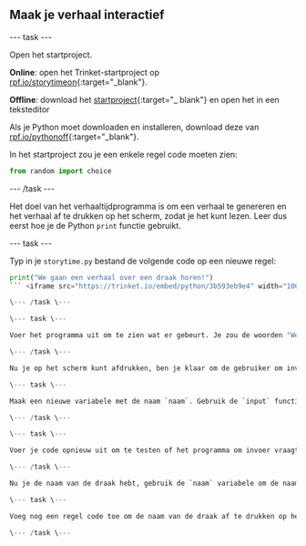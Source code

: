 ## Maak je verhaal interactief

\--- task \---

Open het startproject.

**Online**: open het Trinket-startproject op [rpf.io/storytimeon](http://rpf.io/storytimeon){:target="_blank"}.

**Offline**: download het [startproject](http://rpf.io/p/en/storytime-go){:target="_ blank"} en open het in een teksteditor

Als je Python moet downloaden en installeren, download deze van [rpf.io/pythonoff](http://rpf.io/pythonoff){:target="_blank"}.

In het startproject zou je een enkele regel code moeten zien:

```python
from random import choice
```

\--- /task \---

Het doel van het verhaaltijdprogramma is om een verhaal te genereren en het verhaal af te drukken op het scherm, zodat je het kunt lezen. Leer dus eerst hoe je de Python `print` functie gebruikt.

\--- task \---

Typ in je `storytime.py` bestand de volgende code op een nieuwe regel:

```python
print("We gaan een verhaal over een draak horen!")
``` <iframe src="https://trinket.io/embed/python/3b593eb9e4" width="100%" height="600" frameborder="0" marginwidth="0" marginheight="0" allowfullscreen mark="crwd-mark"></iframe> 

\--- /task \---

\--- task \---

Voer het programma uit om te zien wat er gebeurt. Je zou de woorden "We gaan een verhaal over een draak horen!" moeten zien verschijnen in het uitvoerscherm.

\--- /task \---

Nu je op het scherm kunt afdrukken, ben je klaar om de gebruiker om invoer te vragen, om meer over de draak te leren.

\--- task \---

Maak een nieuwe variabele met de naam `naam`. Gebruik de `input` functie om de gebruiker te vragen naar de naam van de draak. Sla de invoernaam op in de nieuwe variabele `naam`. <iframe src="https://trinket.io/embed/python/0de60dee6d" width="100%" height="600" frameborder="0" marginwidth="0" marginheight="0" allowfullscreen mark="crwd-mark"></iframe> 

\--- /task \---

\--- task \---

Voer je code opnieuw uit om te testen of het programma om invoer vraagt.

\--- /task \---

Nu je de naam van de draak hebt, gebruik de `naam` variabele om de naam op het scherm af te drukken. In Python kun je de `+` operator gebruiken om strings samen te voegen.

\--- task \---

Voeg nog een regel code toe om de naam van de draak af te drukken op het scherm. Voer daarna je code uit. <iframe src="https://trinket.io/embed/python/e651eca8ca" width="100%" height="600" frameborder="0" marginwidth="0" marginheight="0" allowfullscreen mark="crwd-mark"></iframe> 

\--- /task \---